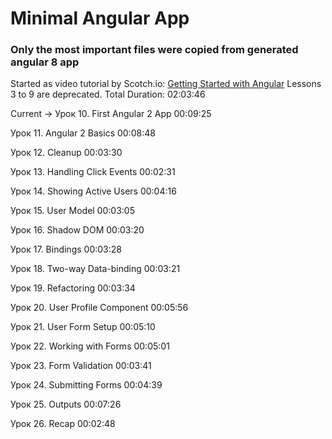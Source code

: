 # Minimal Angular App
### Only the most important files were copied from generated angular 8 app

Started as video tutorial by Scotch.io:
[Getting Started with Angular](https://coursehunters.net/course/nachalo-raboty-s-angular)
Lessons 3 to 9 are deprecated.
Total Duration: 02:03:46

Current -> Урок 10. First Angular 2 App 00:09:25

Урок 11. Angular 2 Basics 00:08:48

Урок 12. Cleanup 00:03:30

Урок 13. Handling Click Events 00:02:31

Урок 14. Showing Active Users 00:04:16

Урок 15. User Model 00:03:05

Урок 16. Shadow DOM 00:03:20

Урок 17. Bindings 00:03:28

Урок 18. Two-way Data-binding 00:03:21

Урок 19. Refactoring 00:03:34

Урок 20. User Profile Component 00:05:56

Урок 21. User Form Setup 00:05:10

Урок 22. Working with Forms 00:05:01

Урок 23. Form Validation 00:03:41

Урок 24. Submitting Forms 00:04:39

Урок 25. Outputs 00:07:26

Урок 26. Recap 00:02:48
